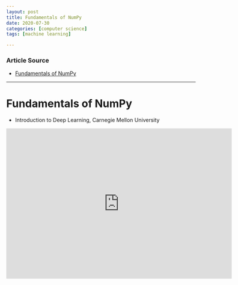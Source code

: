 ```yaml
---
layout: post
title: Fundamentals of NumPy
date: 2020-07-30
categories: [computer science]
tags: [machine learning]

---
```


### Article Source
* [Fundamentals of NumPy](https://www.youtube.com/watch?v=vOHy9DvrkNA)

----


# Fundamentals of NumPy

* Introduction to Deep Learning, Carnegie Mellon University


 
<iframe width="600" height="400" src="https://www.youtube.com/embed/vOHy9DvrkNA" frameborder="0" allow="accelerometer; autoplay; encrypted-media; gyroscope; picture-in-picture" allowfullscreen></iframe>

